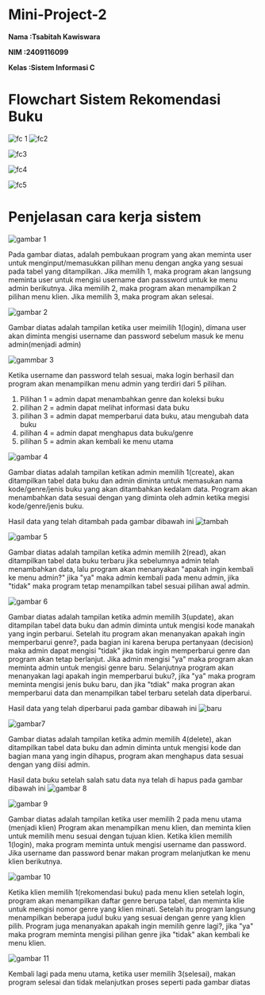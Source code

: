 # Mini-Project-2

**Nama   :Tsabitah Kawiswara**

**NIM    :2409116099**

**Kelas  :Sistem Informasi C**


# Flowchart Sistem Rekomendasi Buku
![fc 1](https://github.com/user-attachments/assets/b25b3ab1-174b-4f9f-91fd-8298bb8407a3)
![fc2](https://github.com/user-attachments/assets/9a4eb1c1-cdbc-471e-aa92-1a11b926c06a)

![fc3](https://github.com/user-attachments/assets/ebf3d24e-a7ac-405e-ab1d-7179c1dcc16c)

![fc4](https://github.com/user-attachments/assets/d304878c-492d-4064-964c-28f219cbd39c)

![fc5](https://github.com/user-attachments/assets/108c12ee-ccbb-4cb8-b79d-04fbd6248571)

# Penjelasan cara kerja sistem

![gambar 1](https://github.com/user-attachments/assets/b87c1607-5753-4d78-a113-19584e38c497)

Pada gambar diatas, adalah pembukaan program yang akan meminta user untuk menginput/memasukkan pilihan menu dengan angka yang sesuai pada tabel yang ditampilkan. Jika memilih 1, maka program akan langsung meminta user untuk mengisi username dan passsword untuk ke menu admin berikutnya. Jika memilih 2, maka program akan menampilkan 2 pilihan menu klien. Jika memilih 3, maka program akan selesai.

![gambar 2](https://github.com/user-attachments/assets/f47b3a2e-f2ed-43e7-bcde-d79d00bf3c2b)

Gambar diatas adalah tampilan ketika user meimilih 1(login), dimana user akan diminta mengisi username dan password sebelum masuk ke menu admin(menjadi admin)

![gammbar 3](https://github.com/user-attachments/assets/ddb32901-2190-432a-9717-e6e814fd664f)

Ketika username dan password telah sesuai, maka login berhasil dan program akan menampilkan menu admin yang terdiri dari 5 pilihan. 
1. Pilihan 1 = admin dapat menambahkan genre dan koleksi buku
2. pilihan 2 = admin dapat melihat informasi data buku
3. pilihan 3 = admin dapat memperbarui data buku, atau mengubah data buku
4. pilihan 4 = admin dapat menghapus data buku/genre
5. pilihan 5 = admin akan kembali ke menu utama

![gambar 4](https://github.com/user-attachments/assets/4155557d-d215-43b1-8f42-b1d4f10e1f93)

Gambar diatas adalah tampilan ketikan admin memilih 1(create), akan ditampilkan tabel data buku dan admin diminta untuk memasukan nama kode/genre/jenis buku yang akan ditambahkan kedalam data. Program akan menambahkan data sesuai dengan yang diminta oleh admin ketika megisi kode/genre/jenis buku.

Hasil data yang telah ditambah pada gambar dibawah ini
![tambah](https://github.com/user-attachments/assets/7d490c6c-bc43-4aff-b6d8-b24cba6dfb23)

![gambar 5](https://github.com/user-attachments/assets/32be90bb-6dac-4654-b188-b36df0384b5a)

Gambar diatas adalah tampilan ketika admin memilih 2(read), akan ditampilkan tabel data buku terbaru jika sebelumnya admin telah menambahkan data, lalu program akan menanyakan "apakah ingin kembali ke menu admin?" jika "ya" maka admin kembali pada menu admin, jika "tidak" maka program tetap menampilkan tabel sesuai pilihan awal admin.

![gambar 6](https://github.com/user-attachments/assets/6701a22f-ffc1-4bbb-b3de-ca5862544e95)

Gambar diatas adalah tampilan ketika admin memilih 3(update), akan ditampilan tabel data buku dan admin diminta untuk mengisi kode manakah yang ingin perbarui. Setelah itu program akan menanyakan apakah ingin memperbarui genre?, pada bagian ini karena berupa pertanyaan (decision) maka admin dapat mengisi "tidak" jika tidak ingin memperbarui genre dan program akan tetap berlanjut. Jika admin mengisi "ya" maka program akan meminta admin untuk mengisi genre baru. Selanjutnya program akan menanyakan lagi apakah ingin memperbarui buku?, jika "ya" maka program meminta mengisi jenis buku baru, dan jika "tdiak" maka progran akan memperbarui data dan menampilkan tabel terbaru setelah data diperbarui.

Hasil data yang telah diperbarui pada gambar dibawah ini
![baru](https://github.com/user-attachments/assets/1c9a5890-8df7-44ae-bcc2-6396fdcae7d9)

![gambar7](https://github.com/user-attachments/assets/84fa6900-998c-4f83-8751-8a9fe3a49cea)

Gambar diatas adalah tampilan ketika admin memilih 4(delete), akan ditampilkan tabel data buku dan admin diminta untuk mengisi kode dan bagian mana yang ingin dihapus, program akan menghapus data sesuai dengan yang diisi admin.


Hasil data buku setelah salah satu data nya telah di hapus pada gambar dibawah ini
![gambar 8](https://github.com/user-attachments/assets/9afdb026-4c64-43ed-8552-cee279d47cdf)



![gambar 9](https://github.com/user-attachments/assets/ed2b629a-5e69-40ab-9daa-ee4002331cda)

Gambar diatas adalah tampilan ketika user memilih 2 pada menu utama (menjadi klien)
Program akan menampilkan menu klien, dan meminta klien untuk memilih menu sesuai dengan tujuan klien. Ketika klien memilih 1(login), maka program meminta untuk mengisi username dan password. Jika username dan password benar makan program melanjutkan ke menu klien berikutnya.

![gambar 10](https://github.com/user-attachments/assets/83cc8622-3ecf-4479-9f88-6de94429deb4)

Ketika klien memilih 1(rekomendasi buku) pada menu klien setelah login, program akan menampilkan daftar genre berupa tabel, dan meminta klie untuk mengisi nomor genre yang klien minati. Setelah itu program langsung menampilkan beberapa judul buku yang sesuai dengan genre yang klien pilih. Program juga menanyakan apakah ingin memilih genre lagi?, jika "ya" maka program meminta mengisi pilihan genre jika "tidak" akan kembali ke menu klien.

![gambar 11](https://github.com/user-attachments/assets/41aed9de-526a-422f-a0cd-4b35654f58d4)

Kembali lagi pada menu utama, ketika user memilih 3(selesai), makan program selesai dan tidak melanjutkan proses seperti pada gambar diatas 
